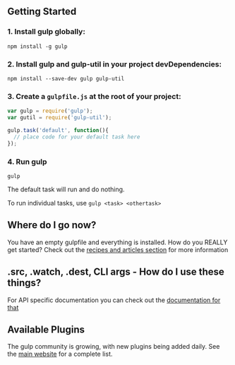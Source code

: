 ## Getting Started

### 1. Install gulp globally:

```
npm install -g gulp
```

### 2. Install gulp and gulp-util in your project devDependencies:

```
npm install --save-dev gulp gulp-util
```

### 3. Create a `gulpfile.js` at the root of your project:

```javascript
var gulp = require('gulp');
var gutil = require('gulp-util');

gulp.task('default', function(){
  // place code for your default task here
});
```

### 4. Run gulp

```
gulp
```

The default task will run and do nothing.

To run individual tasks, use `gulp <task> <othertask>`

## Where do I go now?

You have an empty gulpfile and everything is installed. How do you REALLY get started? Check out the [recipes and articles section](README.md#articles-and-recipes) for more information

## .src, .watch, .dest, CLI args - How do I use these things?

For API specific documentation you can check out the [documentation for that](API.md)

## Available Plugins

The gulp community is growing, with new plugins being added daily. See the [main website](http://gulpjs.com/) for a complete list.
